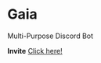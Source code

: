 # Gaia
Multi-Purpose Discord Bot

**Invite**
[Click here!](https://discordapp.com/oauth2/authorize?client_id=597928316976234506&permissions=8&redirect_uri=http%3A%2F%2Flocalhost%3A50451%2Fapi%2Fdiscord%2Fcallback&scope=bot)


